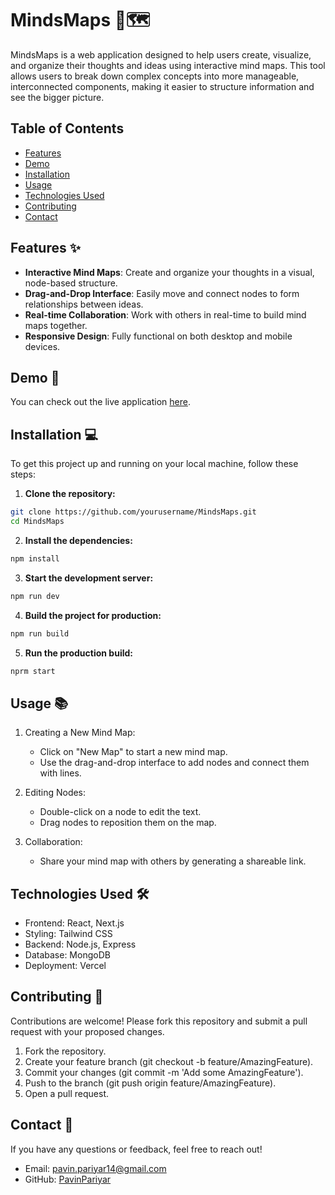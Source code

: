 # MindsMaps 🧠🗺️

MindsMaps is a web application designed to help users create, visualize, and organize their thoughts and ideas using interactive mind maps. This tool allows users to break down complex concepts into more manageable, interconnected components, making it easier to structure information and see the bigger picture.

## Table of Contents

- [Features](#features-)
- [Demo](#demo-)
- [Installation](#installation-)
- [Usage](#usage-)
- [Technologies Used](#Technologies-Used-)
- [Contributing](#contributing-)
- [Contact](#contact-)

## Features ✨

- **Interactive Mind Maps**: Create and organize your thoughts in a visual, node-based structure.
- **Drag-and-Drop Interface**: Easily move and connect nodes to form relationships between ideas.
- **Real-time Collaboration**: Work with others in real-time to build mind maps together.
- **Responsive Design**: Fully functional on both desktop and mobile devices.

## Demo 🚀

You can check out the live application [here](https://mindsmaps.vercel.app/).

## Installation 💻

To get this project up and running on your local machine, follow these steps:

  1. **Clone the repository:**

   ```bash
   git clone https://github.com/yourusername/MindsMaps.git
   cd MindsMaps
   ```

  2. **Install the dependencies:**

   ```bash
   npm install
   ```

   3. **Start the development server:**

  ```bash   
  npm run dev
  ```

  4. **Build the project for production:**

  ```bash
  npm run build
  ```

  5. **Run the production build:**

  ```bash
  nprm start
  ```

## Usage 📚

1. Creating a New Mind Map:
   - Click on "New Map" to start a new mind map.
   - Use the drag-and-drop interface to add nodes and connect them with lines.

2. Editing Nodes:
   - Double-click on a node to edit the text.
   - Drag nodes to reposition them on the map.

3. Collaboration:
   - Share your mind map with others by generating a shareable link.

## Technologies Used 🛠️

- Frontend: React, Next.js
- Styling: Tailwind CSS
- Backend: Node.js, Express
- Database: MongoDB
- Deployment: Vercel

## Contributing 🤝
Contributions are welcome! Please fork this repository and submit a pull request with your proposed changes.

1. Fork the repository.
2. Create your feature branch (git checkout -b feature/AmazingFeature).
3. Commit your changes (git commit -m 'Add some AmazingFeature').
4. Push to the branch (git push origin feature/AmazingFeature).
5. Open a pull request.

## Contact 📧
If you have any questions or feedback, feel free to reach out!

- Email: pavin.pariyar14@gmail.com
- GitHub: [PavinPariyar](https://github.com/pavinpariyar)
